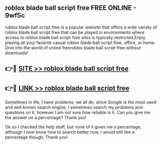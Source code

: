 ## roblox blade ball script free FREE ONLINE - 9wf5c

roblox blade ball script free is a popular website that offers a wide variety of roblox blade ball script free that can be played in environments where access to roblox blade ball script free sites is typically restricted,Enjoy playing all your favorite casual roblox blade ball script free, office, or home. Dive into the world of online freeroblox blade ball script free without downloads!

## 👉🔴 [SITE >> roblox blade ball script free](http://news.freeplayer.one?title=roblox_blade_ball_script_free&ref=FRRE)

## 👉🔴 [LINK >> roblox blade ball script free](http://news.freeplayer.one?title=roblox_blade_ball_script_free&ref=FREE)

Sometimes in life, I have problems, we all do, since Google is the most used and well known search engine, I sometimes search my problems and questions on it, however I am not sure how reliable is it. Can you give me the answer on a percentage? Thank you!

Ok so I checked the help stuff, but none of it gives me a percentage, although I now know how to search better now, I would still like a percentage though, Thank you!
